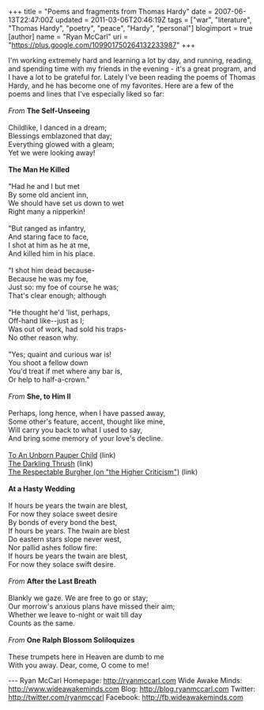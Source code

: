 +++
title = "Poems and fragments from Thomas Hardy"
date = 2007-06-13T22:47:00Z
updated = 2011-03-06T20:46:19Z
tags = ["war", "literature", "Thomas Hardy", "poetry", "peace", "Hardy", "personal"]
blogimport = true
[author]
	name = "Ryan McCarl"
	uri = "https://plus.google.com/109901750264132233987"
+++

I'm working extremely hard and learning a lot by day, and running, reading, and spending time with my friends in the evening - it's a great program, and I have a lot to be grateful for.  Lately I've been reading the poems of Thomas Hardy, and he has become one of my favorites.  Here are a few of the poems and lines that I've especially liked so far:<br /><br /><span style="font-style: italic;">From </span><span style="font-weight: bold;">The Self-Unseeing</span><br /><br />Childlike, I danced in a dream;<br />Blessings emblazoned that day;<br />Everything glowed with a gleam;<br />Yet we were looking away!<br /><br /><span style="font-weight: bold;">The Man He Killed</span><br /><br />"Had he and I but met<br />By some old ancient inn,<br />We should have set us down to wet<br />Right many a nipperkin!<br /><br />"But ranged as infantry,<br />And staring face to face,<br />I shot at him as he at me,<br />And killed him in his place.<br /><br />"I shot him dead because-<br />Because he was my foe,<br />Just so: my foe of course he was;<br />That's clear enough; although<br /><br />"He thought he'd 'list, perhaps,<br />Off-hand like--just as I;<br />Was out of work, had sold his traps-<br />No other reason why.<br /><br />"Yes; quaint and curious war is!<br />You shoot a fellow down<br />You'd treat if met where any bar is,<br />Or help to half-a-crown."<br /><br /><span style="font-style: italic;">From </span><span style="font-weight: bold;">She, to Him II</span><br /><br />Perhaps, long hence, when I have passed away,<br />Some other's feature, accent, thought like mine,<br />Will carry you back to what I used to say,<br />And bring some memory of your love's decline.<br /><br /><span style="font-style: italic;"></span><span style="font-weight: bold;"></span><a href="http://www.fiu.edu/%7Epbk/Texts/hardy.html">To An Unborn Pauper Child</a> (link)<br /><a href="http://www.business.uiuc.edu/vock/poetry/darkling.html">The Darkling Thrush</a> (link)<br /><a href="http://depts.drew.edu/jhc/hardy.html">The Respectable Burgher (on "the Higher Criticism")</a> (link)<br /><br /><span style="font-weight: bold;">At a Hasty Wedding</span><br /><br />If hours be years the twain are blest,<br />For now they solace sweet desire<br />By bonds of every bond the best,<br />If hours be years.  The twain are blest<br />Do eastern stars slope never west,<br />Nor pallid ashes follow fire:<br />If hours be years the twain are blest,<br />For now they solace swift desire.<br /><br /><span style="font-style: italic;">From </span><span style="font-weight: bold;">After the Last Breath</span><br /><br />Blankly we gaze.  We are free to go or stay;<br />Our morrow's anxious plans have missed their aim;<br />Whether we leave to-night or wait till day<br />   Counts as the same.<br /><br /><span style="font-style: italic;">From </span><span style="font-weight: bold;">One Ralph Blossom Soliloquizes</span><br /><br />These trumpets here in Heaven are dumb to me<br />With you away.  Dear, come, O come to me!<div class="blogger-post-footer">---
Ryan McCarl
Homepage: http://ryanmccarl.com
Wide Awake Minds: http://www.wideawakeminds.com
Blog: http://blog.ryanmccarl.com
Twitter: http://twitter.com/ryanmccarl
Facebook: http://fb.wideawakeminds.com</div>

